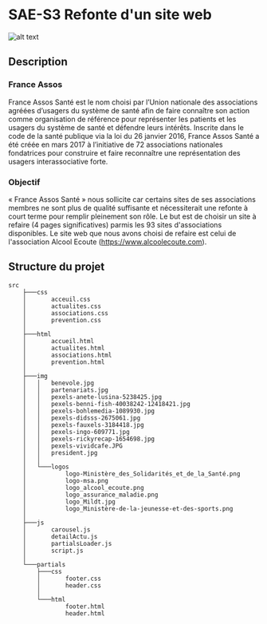 # SAE-S3 Refonte d'un site web
![alt text](https://www.france-assos-sante.org/wp-content/uploads/2018/11/Logo-National-e1626443169282.png)
## Description 
### France Assos
France Assos Santé est le nom choisi par l’Union nationale des associations agréées d’usagers du 
système de santé afin de faire connaître son action comme organisation de référence pour représenter 
les patients et les usagers du système de santé et défendre leurs intérêts. 
Inscrite dans le code de la santé publique via la loi du 26 janvier 2016, France Assos Santé a été créée 
en mars 2017 à l’initiative de 72 associations nationales fondatrices pour construire et faire reconnaître 
une représentation des usagers interassociative forte. 
### Objectif
« France Assos Santé » nous sollicite car certains sites de ses associations membres ne sont plus de 
qualité suffisante et nécessiterait une refonte à court terme pour remplir pleinement son rôle. Le but est de
choisir un site à refaire (4 pages significatives) parmis les 93 sites d'associations disponibles.
Le site web que nous avons choisi de refaire est celui de l'association Alcool Ecoute (https://www.alcoolecoute.com).
## Structure du projet
```
src
    ├───css
    │       acceuil.css
    │       actualites.css
    │       associations.css
    │       prevention.css
    │
    ├───html
    │       accueil.html
    │       actualites.html
    │       associations.html
    │       prevention.html
    │
    ├───img
    │   │   benevole.jpg
    │   │   partenariats.jpg
    │   │   pexels-anete-lusina-5238425.jpg
    │   │   pexels-benni-fish-40038242-12418421.jpg
    │   │   pexels-bohlemedia-1089930.jpg
    │   │   pexels-didsss-2675061.jpg
    │   │   pexels-fauxels-3184418.jpg
    │   │   pexels-ingo-609771.jpg
    │   │   pexels-rickyrecap-1654698.jpg
    │   │   pexels-vividcafe.JPG
    │   │   president.jpg
    │   │
    │   └───logos
    │           logo-Ministère_des_Solidarités_et_de_la_Santé.png
    │           logo-msa.png
    │           logo_alcool_ecoute.png
    │           logo_assurance_maladie.png
    │           logo_Mildt.jpg
    │           logo_Ministère-de-la-jeunesse-et-des-sports.png
    │
    ├───js
    │       carousel.js
    │       detailActu.js
    │       partialsLoader.js
    │       script.js
    │
    └───partials
        ├───css
        │       footer.css
        │       header.css
        │
        └───html
                footer.html
                header.html
```
